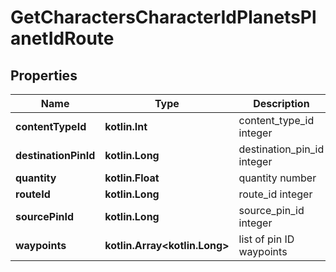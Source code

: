 
# GetCharactersCharacterIdPlanetsPlanetIdRoute

## Properties
Name | Type | Description | Notes
------------ | ------------- | ------------- | -------------
**contentTypeId** | **kotlin.Int** | content_type_id integer | 
**destinationPinId** | **kotlin.Long** | destination_pin_id integer | 
**quantity** | **kotlin.Float** | quantity number | 
**routeId** | **kotlin.Long** | route_id integer | 
**sourcePinId** | **kotlin.Long** | source_pin_id integer | 
**waypoints** | **kotlin.Array&lt;kotlin.Long&gt;** | list of pin ID waypoints |  [optional]



